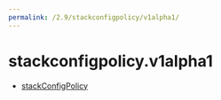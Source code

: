 ```yaml
---
permalink: /2.9/stackconfigpolicy/v1alpha1/
---
```


# stackconfigpolicy.v1alpha1



* [stackConfigPolicy](stackConfigPolicy.md)